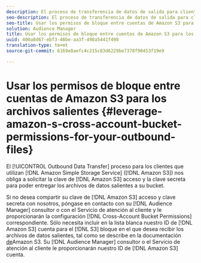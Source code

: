 ```yaml
---
description: El proceso de transferencia de datos de salida para clientes que utilizan Amazon Simple Storage Service (Amazon S3) requiere que pidamos la clave de acceso y la clave secreta de Amazon S3 para poder entregar los archivos de datos de salida a su bucket.
seo-description: El proceso de transferencia de datos de salida para clientes que utilizan Amazon Simple Storage Service (Amazon S3) requiere que pidamos la clave de acceso y la clave secreta de Amazon S3 para poder entregar los archivos de datos de salida a su bucket.
seo-title: Usar los permisos de bloque entre cuentas de Amazon S3 para los archivos salientes
solution: Audience Manager
title: Usar los permisos de bloque entre cuentas de Amazon S3 para los archivos salientes
uuid: 400a8d67-ebf3-48be-aa3f-498a5441f498
translation-type: tm+mt
source-git-commit: 6169e8aefc4c215c83d6229be7378f90453f19e9

---
```



# Usar los permisos de bloque entre cuentas de Amazon S3 para los archivos salientes {#leverage-amazon-s-cross-account-bucket-permissions-for-your-outbound-files}

El [!UICONTROL Outbound Data Transfer] proceso para los clientes que utilizan [!DNL Amazon Simple Storage Service] ([!DNL Amazon S3]) nos obliga a solicitar la clave de [!DNL Amazon S3] acceso y la clave secreta para poder entregar los archivos de datos salientes a su bucket.

Si no desea compartir su clave de [!DNL Amazon S3] acceso y clave secreta con nosotros, póngase en contacto con su [!DNL Audience Manager] consultor o con el Servicio de atención al cliente y le proporcionarán la configuración [!DNL Cross-Account Bucket Permissions] correspondiente. Sólo necesita incluir en la lista blanca nuestro ID de [!DNL Amazon S3] cuenta para el [!DNL S3] bloque en el que desea recibir los archivos de datos salientes, tal como se describe en la documentación [de](https://docs.aws.amazon.com/AmazonS3/latest/dev/example-walkthroughs-managing-access-example2.html)Amazon S3. Su [!DNL Audience Manager] consultor o el Servicio de atención al cliente le proporcionarán nuestro ID de [!DNL Amazon S3] cuenta.